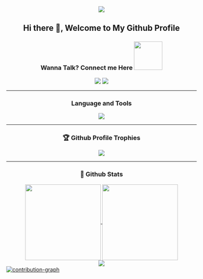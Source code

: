 <div align="center"><img src="https://api.visitorbadge.io/api/visitors?path=https%3A%2F%2Fgithub.com%2Fshanky-ced%2Fshanky-ced&label=VISITORS&labelColor=%23007EC6&countColor=%23ggg" /></div>

<h2 align='center'> Hi there 👋, Welcome to My Github Profile</h2>

<div align="center">
<h3> Wanna Talk? Connect me Here <img src='https://raw.githubusercontent.com/ShahriarShafin/ShahriarShafin/main/Assets/handshake.gif' width="75">
</h3>
<a href="https://www.linkedin.com/in/shashankrai01/"><img src="https://img.shields.io/badge/LinkedIn-0077B5?style=for-the-badge&logo=linkedin&logoColor=white"/></a>
<a href="https://twitter.com/Shashankrai11"><img src="https://img.shields.io/badge/Twitter-0077B5?style=for-the-badge&logo=twitter&logoColor=white"/></a>
</div>

<hr>
<div align="center">
  <h3>Language and Tools</h3>
<a href="https://github.com/shanky1001">
  <img src="https://skillicons.dev/icons?i=html,css,js,ts,react,nextjs,redux,webpack,mui,firebase,nodejs,mongodb,sass,git,github,vscode" />
  </a>
</div>

<hr>
<h3 align="center"> 🏆 Github Profile Trophies</h3>

<div align="center">
<a href="https://github.com/shanky1001">
<img src="https://github-profile-trophy.vercel.app/?username=shanky1001&count_private=true&include_all_commits=true&theme=flat&margin-w=20&no-frame=true&column=-1" />
</a>
</div>

<hr>
<h3 align="center"> 📓 Github Stats </h3>
<div align="center"> 
  
<a href="https://github.com/shanky1001/shanky1001">
  <img height=200 align="center" src="https://github-readme-stats.vercel.app/api?username=shanky1001" />
</a>
<a href="https://github.com/shanky1001/shanky1001">
  <img height=200 align="center" src="https://github-readme-stats.vercel.app/api/top-langs?username=shanky1001&layout=compact&langs_count=8&card_width=250" />
</a>
</div> 

<div align="center"> 
<a  href="https://github.com/shanky1001/shanky1001">
  <img  src="https://streak-stats.demolab.com/?user=shanky1001&theme=nightowl&border_radius=5&date_format=j%20M%5B%20Y%5D" />
</a>
</div>

<a href="https://github.com/shanky1001/shanky1001">
  <img src="https://github-readme-activity-graph.vercel.app/graph?username=shanky1001&bg_color=121212&color=14b2d2&line=52b754&point=f5f5f5&area=true&hide_border=true" alt="contribution-graph" />
</a>
<br>

